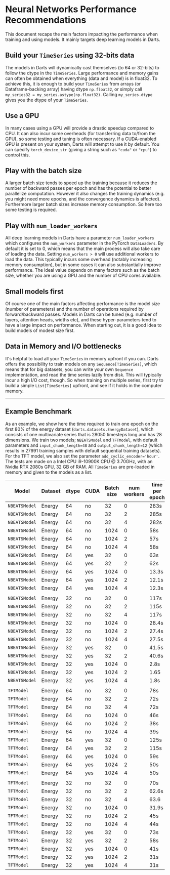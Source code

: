 # Neural Networks Performance Recommendations

This document recaps the main factors impacting the performance when
training and using models. It mainly targets deep learning models in Darts.

## Build your `TimeSeries` using 32-bits data
The models in Darts will dynamically cast themselves (to 64 or 32-bits)
to follow the dtype in the `TimeSeries`. Large performance and memory gains
can often be obtained when everything (data and model) is in float32.
To achieve this, it is enough to build your `TimeSeries` from arrays (or Dataframe-backing array) having dtype `np.float32`, or simply call `my_series32 = my_series.astype(np.float32)`. Calling `my_series.dtype` gives you the dtype of your `TimeSeries`.

## Use a GPU
In many cases using a GPU will provide a drastic speedup compared to CPU.
It can also incur some overheads (for transferring data to/from the GPU),
so some testing and tuning is often necessary. If a CUDA-enabled GPU is present on your
system, Darts will attempt to use it by default. You can specify
`torch_device_str` (giving a string such as `"cuda"` or `"cpu"`) to control this.

## Play with the batch size
A larger batch size tends to speed up the training because it reduces the number
of backward passes per epoch and has the potential to better parallelize computation. However it also changes the training dynamics (e.g. you might need more epochs, and the convergence dynamics is affected). Furthermore larger batch sizes increase memory consumption. So here too some testing is required.

## Play with `num_loader_workers`
All deep learning models in Darts have a parameter `num_loader_workers` which
configures the `num_workers` parameter in the PyTorch `DataLoaders`. By default
it is set to 0, which means that the main process will also take care of loading the data. Setting `num_workers > 0` will use additional workers to load the data. This typically incurs some overhead (notably increasing memory consumption), but in some cases it can also substantially improve performance. The ideal value depends on many factors such as the batch size, whether you are using a GPU and the number of CPU cores available.

## Small models first
Of course one of the main factors affecting performance is the model size
(number of parameters) and the number of operations required by forward/backward passes. Models in Darts can be tuned (e.g. number of layers, attention heads, widths etc), and these hyper-parameters tend to have a large impact on performance. When starting out, it is a good idea to build models of modest size first.

## Data in Memory and I/O bottlenecks
It's helpful to load all your `TimeSeries` in memory upfront if you can.
Darts offers the possibility to train models on any `Sequence[TimeSeries]`,
which means that for big datasets, you can write your own `Sequence` implementation, and read the time series lazily from disk. This will typically incur a high I/O cost, though. So when training on multiple series, first try to build a simple `List[TimeSeries]` upfront, and see if it holds in the computer memory.

-------------

## Example Benchmark
As an example, we show here the time required to train one epoch on the first 80% of the energy dataset (`darts.datasets.EnergyDataset`), which consists of one multivariate series that is 28050 timesteps long and has 28 dimensions.
We train two models; `NBEATSModel` and `TFTModel`, with default parameters and `input_chunk_length=48` and `output_chunk_length=12` (which results in 27991 training samples with default sequential training datasets). For the TFT model, we also set the parameter `add_cyclic_encoder='hour'`. The tests are made on a Intel CPU i9-10900K CPU @ 3.70GHz, with an Nvidia RTX 2080s GPU, 32 GB of RAM. All `TimeSeries` are pre-loaded in memory and given to the models as a list.

| Model         | Dataset| dtype | CUDA | Batch size | num workers  | time per epoch |
| ------------- | ------ | ---- | ---- | ---------- | ------------ | -------------- |
| `NBEATSModel` | Energy | 64   | no   | 32         | 0            | 283s           |
| `NBEATSModel` | Energy | 64   | no   | 32         | 2            | 285s           |
| `NBEATSModel` | Energy | 64   | no   | 32         | 4            | 282s           |
| `NBEATSModel` | Energy | 64   | no   | 1024       | 0            | 58s            |
| `NBEATSModel` | Energy | 64   | no   | 1024       | 2            | 57s            |
| `NBEATSModel` | Energy | 64   | no   | 1024       | 4            | 58s            |
| `NBEATSModel` | Energy | 64   | yes  | 32         | 0            | 63s            |
| `NBEATSModel` | Energy | 64   | yes  | 32         | 2            | 62s            |
| `NBEATSModel` | Energy | 64   | yes  | 1024       | 0            | 13.3s          |
| `NBEATSModel` | Energy | 64   | yes  | 1024       | 2            | 12.1s          |
| `NBEATSModel` | Energy | 64   | yes  | 1024       | 4            | 12.3s          |
|               |                  |      |      |            |              |                |
| `NBEATSModel` | Energy | 32   | no   | 32         | 0            | 117s           |
| `NBEATSModel` | Energy | 32   | no   | 32         | 2            | 115s           |
| `NBEATSModel` | Energy | 32   | no   | 32         | 4            | 117s           |
| `NBEATSModel` | Energy | 32   | no   | 1024       | 0            | 28.4s          |
| `NBEATSModel` | Energy | 32   | no   | 1024       | 2            | 27.4s          |
| `NBEATSModel` | Energy | 32   | no   | 1024       | 4            | 27.5s          |
| `NBEATSModel` | Energy | 32   | yes  | 32         | 0            | 41.5s          |
| `NBEATSModel` | Energy | 32   | yes  | 32         | 2            | 40.6s          |
| `NBEATSModel` | Energy | 32   | yes  | 1024       | 0            | 2.8s           |
| `NBEATSModel` | Energy | 32   | yes  | 1024       | 2            | 1.65           |
| `NBEATSModel` | Energy | 32   | yes  | 1024       | 4            | 1.8s           |
|               |                  |      |      |            |              |                |
| `TFTModel`  | Energy | 64   | no   | 32         | 0            | 78s            |
| `TFTModel`  | Energy | 64   | no   | 32         | 2            | 72s            |
| `TFTModel`  | Energy | 64   | no   | 32         | 4            | 72s            |
| `TFTModel`  | Energy | 64   | no   | 1024       | 0            | 46s            |
| `TFTModel`  | Energy | 64   | no   | 1024       | 2            | 38s            |
| `TFTModel`  | Energy | 64   | no   | 1024       | 4            | 39s            |
| `TFTModel`  | Energy | 64   | yes  | 32         | 0            | 125s           |
| `TFTModel`  | Energy | 64   | yes  | 32         | 2            | 115s           |
| `TFTModel`  | Energy | 64   | yes  | 1024       | 0            | 59s            |
| `TFTModel`  | Energy | 64   | yes  | 1024       | 2            | 50s            |
| `TFTModel`  | Energy | 64   | yes  | 1024       | 4            | 50s            |
|               |                  |      |      |            |              |                |
| `TFTModel`  | Energy | 32   | no   | 32         | 0            | 70s            |
| `TFTModel`  | Energy | 32   | no   | 32         | 2            | 62.6s          |
| `TFTModel`  | Energy | 32   | no   | 32         | 4            | 63.6           |
| `TFTModel`  | Energy | 32   | no   | 1024       | 0            | 31.9s          |
| `TFTModel`  | Energy | 32   | no   | 1024       | 2            | 45s            |
| `TFTModel`  | Energy | 32   | no   | 1024       | 4            | 44s            |
| `TFTModel`  | Energy | 32   | yes  | 32         | 0            | 73s            |
| `TFTModel`  | Energy | 32   | yes  | 32         | 2            | 58s            |
| `TFTModel`  | Energy | 32   | yes  | 1024       | 0            | 41s            |
| `TFTModel`  | Energy | 32   | yes  | 1024       | 2            | 31s            |
| `TFTModel`  | Energy | 32   | yes  | 1024       | 4            | 31s            |
